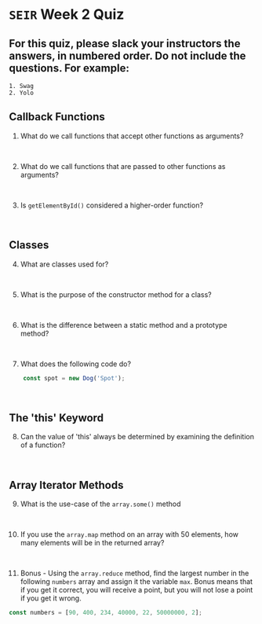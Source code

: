 # `SEIR` Week 2 Quiz
## For this quiz, please slack your instructors the answers, in numbered order. Do not include the questions. For example:
    1. Swag
    2. Yolo


## Callback Functions
1. What do we call functions that accept other functions as arguments?

<br>


2. What do we call functions that are passed to other functions as arguments?

<br>


3. Is `getElementById()` considered a higher-order function?

<br>



## Classes

4. What are classes used for?

<br>


5. What is the purpose of the constructor method for a class?

<br>

6. What is the difference between a static method and a prototype method?

<br>


7. What does the following code do?
```js
    const spot = new Dog('Spot');
```
<br>


## The 'this' Keyword

8. Can the value of 'this' always be determined by examining the definition of a function?

<br>


## Array Iterator Methods

9. What is the use-case of the `array.some()` method

<br>


10. If you use the `array.map` method on an array with 50 elements, how many elements will be in the returned array?

<br>


11. Bonus - Using the `array.reduce` method, find the largest number in the following `numbers` array and assign it the variable `max`. Bonus means that if you get it correct, you will receive a point, but you will not lose a point if you get it wrong.

```js
const numbers = [90, 400, 234, 40000, 22, 50000000, 2];
```

<br>
